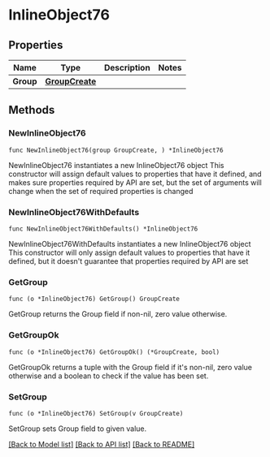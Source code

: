 # InlineObject76

## Properties

Name | Type | Description | Notes
------------ | ------------- | ------------- | -------------
**Group** | [**GroupCreate**](groupCreate.md) |  | 

## Methods

### NewInlineObject76

`func NewInlineObject76(group GroupCreate, ) *InlineObject76`

NewInlineObject76 instantiates a new InlineObject76 object
This constructor will assign default values to properties that have it defined,
and makes sure properties required by API are set, but the set of arguments
will change when the set of required properties is changed

### NewInlineObject76WithDefaults

`func NewInlineObject76WithDefaults() *InlineObject76`

NewInlineObject76WithDefaults instantiates a new InlineObject76 object
This constructor will only assign default values to properties that have it defined,
but it doesn't guarantee that properties required by API are set

### GetGroup

`func (o *InlineObject76) GetGroup() GroupCreate`

GetGroup returns the Group field if non-nil, zero value otherwise.

### GetGroupOk

`func (o *InlineObject76) GetGroupOk() (*GroupCreate, bool)`

GetGroupOk returns a tuple with the Group field if it's non-nil, zero value otherwise
and a boolean to check if the value has been set.

### SetGroup

`func (o *InlineObject76) SetGroup(v GroupCreate)`

SetGroup sets Group field to given value.



[[Back to Model list]](../README.md#documentation-for-models) [[Back to API list]](../README.md#documentation-for-api-endpoints) [[Back to README]](../README.md)


